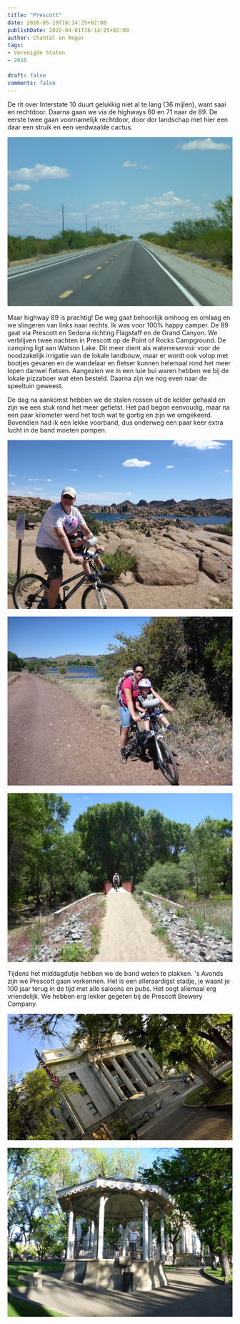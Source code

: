 ```yaml
---
title: "Prescott"
date: 2016-05-19T16:14:25+02:00
publishDate: 2022-04-01T16:14:25+02:00
author: Chantal en Roger
tags:
- Verenigde Staten
- 2016

draft: false
comments: false
---
```


De rit over Interstate 10 duurt gelukkig niet al te lang (36 mijlen), want saai en rechtdoor. Daarna gaan we via de highways 60 en 71 naar de 89. De eerste twee gaan voornamelijk rechtdoor, door dor landschap met hier een daar een struik en een verdwaalde cactus.

![Prescott](./images/P1040805[4].jpg)

Maar highway 89 is prachtig! De weg gaat behoorlijk omhoog en omlaag en we slingeren van links naar rechts. Ik was voor 100% happy camper. De 89 gaat via Prescott en Sedona richting Flagstaff en de Grand Canyon. We verblijven twee nachten in Prescott op de Point of Rocks Campground. De camping ligt aan Watson Lake. Dit meer dient als waterreservoir voor de noodzakelijk irrigatie van de lokale landbouw, maar er wordt ook volop met bootjes gevaren en de wandelaar en fietser kunnen helemaal rond het meer lopen danwel fietsen. Aangezien we in een luie bui waren hebben we bij de lokale pizzaboer wat eten besteld. Daarna zijn we nog even naar de speeltuin geweest.

De dag na aankomst hebben we de stalen rossen uit de kelder gehaald en zijn we een stuk rond het meer gefietst. Het pad begon eenvoudig, maar na een paar kilometer werd het toch wat te gortig en zijn we omgekeerd. Bovendien had ik een lekke voorband, dus onderweg een paar keer extra lucht in de band moeten pompen.

![Prescott](./images/P1040823[4].jpg)

![Prescott](./images/P1040829[4].jpg)

![Prescott](./images/P1040853[4].jpg)

Tijdens het middagdutje hebben we de band weten te plakken. 's Avonds zijn we Prescott gaan verkennen. Het is een alleraardigst stadje, je waant je 100 jaar terug in de tijd met alle saloons en pubs. Het oogt allemaal erg vriendelijk. We hebben erg lekker gegeten bij de Prescott Brewery Company.

![Prescott](./images/WP_20160520_18_16_19_Rich[3].jpg)

![Prescott](./images/P1040860[4].jpg)
